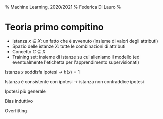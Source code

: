 % Machine Learning, 2020/2021
% Federica Di Lauro
%

# Teoria primo compitino

- Istanza $x \in X$:  un fatto che è avvenuto (insieme di valori degli attributi)
- Spazio delle istanze $X$: tutte le combinazioni di attributi
- Concetto $C \subseteq X$
- Training set: insieme di istanze su cui alleniamo il modello (ed eventualmente l'etichetta per l'apprendimento supervisionati)

Istanza $x$ soddisfa ipotesi -> $h(x) = 1$

Istanza è consistente con ipotesi -> istanza non contraddice ipotesi

Ipotesi più generale

Bias induttivo

Overfitting
